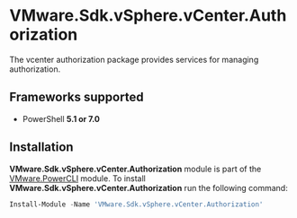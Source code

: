 # VMware.Sdk.vSphere.vCenter.Authorization

The vcenter authorization package provides services for managing authorization.

<a name="frameworks-supported"></a>
## Frameworks supported
- PowerShell **5.1 or 7.0**

<a name="installation"></a>
## Installation

**VMware.Sdk.vSphere.vCenter.Authorization** module is part of the [VMware.PowerCLI](https://www.powershellgallery.com/packages/VMware.PowerCLI) module. To install **VMware.Sdk.vSphere.vCenter.Authorization** run the following command:

```powershell
Install-Module -Name 'VMware.Sdk.vSphere.vCenter.Authorization'
```
